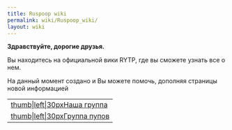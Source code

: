 ```yaml
---
title: Ruspoop wiki
permalink: wiki/Ruspoop_wiki/
layout: wiki
---
```


<mainpage-leftcolumn-start/>

**Здравствуйте, дорогие друзья.**

Вы находитесь на официальной вики RYTP, где вы сможете узнать все о нем.

На данный момент создано [](Служебная:Allpages "wikilink") и Вы можете
помочь, дополняя страницы новой информацией <mainpage-endcolumn/>
<mainpage-rightcolumn-start/>

|                                                                                                            |
|------------------------------------------------------------------------------------------------------------|
| [thumb\|left\|30px](Файл:Vk_icon-icons.com_66681.png "wikilink")[Наша группа](https://vk.com/ruspoopwiki)  |
| [thumb\|left\|30px](Файл:Vk_icon-icons.com_66681.png "wikilink")[Группа пупов](https://vk.com/russianpoop) |

<mainpage-endcolumn/>
